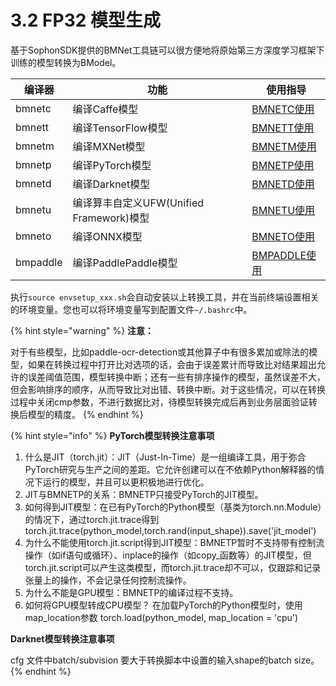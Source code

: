 # 3.2 FP32 模型生成

​基于SophonSDK提供的BMNet工具链可以很方便地将原始第三方深度学习框架下训练的模型转换为BModel。

| 编译器      | 功能                              | 使用指导                                                                                          |
| -------- | ------------------------------- | --------------------------------------------------------------------------------------------- |
| bmnetc   | 编译Caffe模型                       | [BMNETC使用](https://doc.sophgo.com/docs/docs\_latest\_release/nntc/html/usage/bmnetc.html)     |
| bmnett   | 编译TensorFlow模型                  | [BMNETT使用](https://doc.sophgo.com/docs/docs\_latest\_release/nntc/html/usage/bmnett.html)     |
| bmnetm   | 编译MXNet模型                       | [BMNETM使用](https://doc.sophgo.com/docs/docs\_latest\_release/nntc/html/usage/bmnetm.html)     |
| bmnetp   | 编译PyTorch模型                     | [ BMNETP使用](https://doc.sophgo.com/docs/docs\_latest\_release/nntc/html/usage/bmnetp.html)    |
| bmnetd   | 编译Darknet模型                     | [BMNETD使用](https://doc.sophgo.com/docs/docs\_latest\_release/nntc/html/usage/bmnetd.html)     |
| bmnetu   | 编译算丰自定义UFW(Unified Framework)模型 | [BMNETU使用](https://doc.sophgo.com/docs/docs\_latest\_release/nntc/html/usage/bmnetu.html)     |
| bmneto   | 编译ONNX模型                        | [BMNETO使用](https://doc.sophgo.com/docs/docs\_latest\_release/nntc/html/usage/bmneto.html)     |
| bmpaddle | 编译PaddlePaddle模型                | [BMPADDLE使用](https://doc.sophgo.com/docs/docs\_latest\_release/nntc/html/usage/bmpaddle.html) |

执行`source envsetup_xxx.sh`会自动安装以上转换工具，并在当前终端设置相关的环境变量。您也可以将环境变量写到配置文件`~/.bashrc`中。

{% hint style="warning" %}
**注意：**

对于有些模型，比如paddle-ocr-detection或其他算子中有很多累加或除法的模型，如果在转换过程中打开比对选项的话，会由于误差累计而导致比对结果超出允许的误差阈值范围，模型转换中断；还有一些有排序操作的模型，虽然误差不大，但会影响排序的顺序，从而导致比对出错、转换中断。对于这些情况，可以在转换过程中关闭cmp参数，不进行数据比对，待模型转换完成后再到业务层面验证转换后模型的精度。
{% endhint %}

{% hint style="info" %}
**PyTorch模型转换注意事项**

1. 什么是JIT（torch.jit）：JIT（Just-In-Time）是一组编译工具，用于弥合PyTorch研究与生产之间的差距。它允许创建可以在不依赖Python解释器的情况下运行的模型，并且可以更积极地进行优化。
2. JIT与BMNETP的关系：BMNETP只接受PyTorch的JIT模型。
3. 如何得到JIT模型：在已有PyTorch的Python模型（基类为torch.nn.Module）的情况下，通过torch.jit.trace得到 torch.jit.trace(python\_model,torch.rand(input\_shape)).save('jit\_model')
4. 为什么不能使用torch.jit.script得到JIT模型：BMNETP暂时不支持带有控制流操作（如if语句或循环）、inplace的操作（如copy\_函数等）的JIT模型，但torch.jit.script可以产生这类模型，而torch.jit.trace却不可以，仅跟踪和记录张量上的操作，不会记录任何控制流操作。
5. 为什么不能是GPU模型：BMNETP的编译过程不支持。
6. 如何将GPU模型转成CPU模型？ 在加载PyTorch的Python模型时，使用map\_location参数 torch.load(python\_model, map\_location = 'cpu')

**Darknet模型转换注意事项**

cfg 文件中batch/subvision 要大于转换脚本中设置的输入shape的batch size。&#x20;
{% endhint %}

